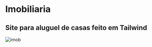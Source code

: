# Imobiliaria

## Site para aluguel de casas feito em Tailwind

![imob](https://github.com/user-attachments/assets/d590e0c5-d0a7-4071-b717-73f628d28a22)